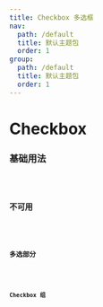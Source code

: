 ```yaml
---
title: Checkbox 多选框
nav:
  path: /default
  title: 默认主题包
  order: 1
group:
  path: /default
  title: 默认主题包
  order: 1
---
```


# Checkbox

### 基础用法

<code src="./demos/checkbox-base.tsx" />

### 不可用

<code src="./demos/checkbox-disabled.tsx" />

### 多选部分

<code src="./demos/checkbox-group.tsx" />

### Checkbox 组

<code src="./demos/checkbox-group2.tsx" />
